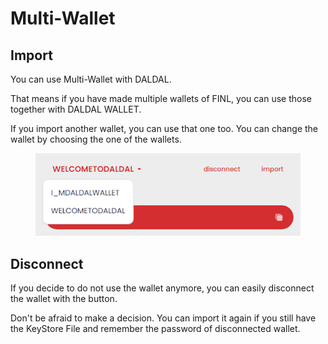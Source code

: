 # Multi-Wallet

## Import

You can use Multi-Wallet with DALDAL.

That means if you have made multiple wallets of FINL, you can use those together with DALDAL WALLET.

If you import another wallet, you can use that one too. You can change the wallet by choosing the one of the wallets.

<figure><img src="../../../../../.gitbook/assets/image (2).png" alt=""><figcaption></figcaption></figure>

## Disconnect

If you decide to do not use the wallet anymore, you can easily disconnect the wallet with the button.

Don't be afraid to make a decision. You can import it again if you still have the KeyStore File and remember the password of disconnected wallet.

